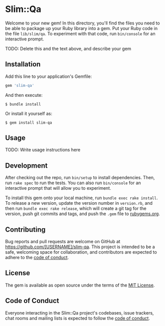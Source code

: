 # Slim::Qa

Welcome to your new gem! In this directory, you'll find the files you need to be able to package up your Ruby library into a gem. Put your Ruby code in the file `lib/slim/qa`. To experiment with that code, run `bin/console` for an interactive prompt.

TODO: Delete this and the text above, and describe your gem

## Installation

Add this line to your application's Gemfile:

```ruby
gem 'slim-qa'
```

And then execute:

    $ bundle install

Or install it yourself as:

    $ gem install slim-qa

## Usage

TODO: Write usage instructions here

## Development

After checking out the repo, run `bin/setup` to install dependencies. Then, run `rake spec` to run the tests. You can also run `bin/console` for an interactive prompt that will allow you to experiment.

To install this gem onto your local machine, run `bundle exec rake install`. To release a new version, update the version number in `version.rb`, and then run `bundle exec rake release`, which will create a git tag for the version, push git commits and tags, and push the `.gem` file to [rubygems.org](https://rubygems.org).

## Contributing

Bug reports and pull requests are welcome on GitHub at https://github.com/[USERNAME]/slim-qa. This project is intended to be a safe, welcoming space for collaboration, and contributors are expected to adhere to the [code of conduct](https://github.com/[USERNAME]/slim-qa/blob/master/CODE_OF_CONDUCT.md).


## License

The gem is available as open source under the terms of the [MIT License](https://opensource.org/licenses/MIT).

## Code of Conduct

Everyone interacting in the Slim::Qa project's codebases, issue trackers, chat rooms and mailing lists is expected to follow the [code of conduct](https://github.com/[USERNAME]/slim-qa/blob/master/CODE_OF_CONDUCT.md).
